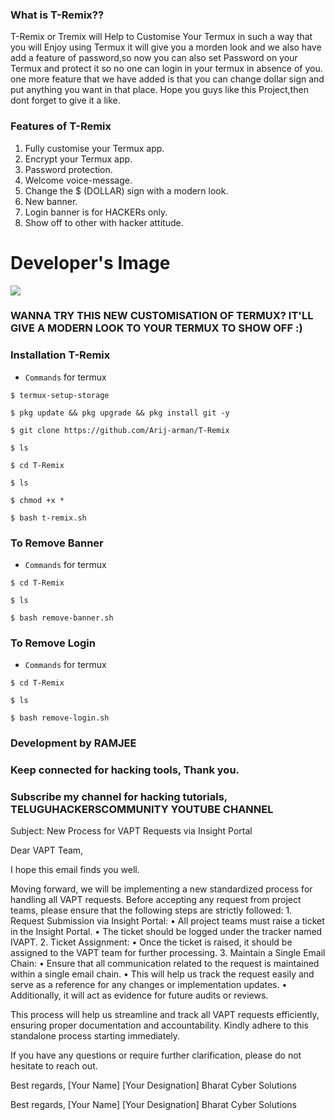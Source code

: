 
### What is T-Remix??
T-Remix or Tremix will Help to Customise Your Termux in such a way that you will Enjoy using Termux it will give you a morden look and we also have add a feature of password,so now you can also set Password on your Termux and protect it so no one can login in your termux in absence of you.
one more feature that we have added is that you can change dollar sign and put anything you want in that place.
Hope you guys like this Project,then dont forget to give it a like.
### Features of T-Remix
   1. Fully customise your Termux app.
   2. Encrypt your Termux app.
   3. Password protection.
   4. Welcome voice-message.
   5. Change the $ (DOLLAR) sign with a modern look.
   6. New banner.
   7. Login banner is for HACKERs only.
   8. Show off to other with hacker attitude.
# Developer's Image   
<img src="https://avatars3.githubusercontent.com/u/67367001?s=460&u=a3584dda8e1795eb39f9670ca8197c120d2cc497&v=4">
   
### WANNA TRY THIS NEW CUSTOMISATION OF TERMUX? IT'LL GIVE A MODERN LOOK TO YOUR TERMUX TO SHOW OFF :)
### Installation T-Remix
* `Commands` for termux
```
$ termux-setup-storage
  
$ pkg update && pkg upgrade && pkg install git -y

$ git clone https://github.com/Arij-arman/T-Remix

$ ls

$ cd T-Remix

$ ls

$ chmod +x *

$ bash t-remix.sh
```



### To Remove Banner
* `Commands` for termux
```
$ cd T-Remix

$ ls

$ bash remove-banner.sh
```
### To Remove Login
* `Commands` for termux
```
$ cd T-Remix

$ ls

$ bash remove-login.sh
```
### Development by RAMJEE
### Keep connected for hacking tools, Thank you.
### Subscribe my channel for hacking tutorials, TELUGUHACKERSCOMMUNITY YOUTUBE CHANNEL

Subject: New Process for VAPT Requests via Insight Portal

Dear VAPT Team,

I hope this email finds you well.

Moving forward, we will be implementing a new standardized process for handling all VAPT requests. Before accepting any request from project teams, please ensure that the following steps are strictly followed:
	1.	Request Submission via Insight Portal:
	•	All project teams must raise a ticket in the Insight Portal.
	•	The ticket should be logged under the tracker named IVAPT.
	2.	Ticket Assignment:
	•	Once the ticket is raised, it should be assigned to the VAPT team for further processing.
	3.	Maintain a Single Email Chain:
	•	Ensure that all communication related to the request is maintained within a single email chain.
	•	This will help us track the request easily and serve as a reference for any changes or implementation updates.
	•	Additionally, it will act as evidence for future audits or reviews.

This process will help us streamline and track all VAPT requests efficiently, ensuring proper documentation and accountability. Kindly adhere to this standalone process starting immediately.

If you have any questions or require further clarification, please do not hesitate to reach out.

Best regards,
[Your Name]
[Your Designation]
Bharat Cyber Solutions

Best regards,
[Your Name]
[Your Designation]
Bharat Cyber Solutions


